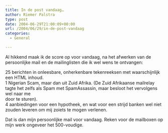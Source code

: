 ```yaml
---
title: In de post vandaag…
author: Riemer Palstra
type: post
date: 2004-06-29T21:00:09+00:00
url: /2004/06/29/in-de-post-vandaag
categories:
  - General

---
```

Al hikkend maak ik de score op voor vandaag, na het afwerken van de persoonlijke mail en de mailinglisten die ik wel wens te ontvangen:

25 berichten in onleesbare, onherkenbare tekenreeksen met waarschijnlijk een HTML inhoud.  
1 Nigerian Scam, maar dan uit Zuid Afrika. (De Zuid Afrikaanse mailrelay tagte het zelfs als Spam met SpamAssassin, maar besloot het vervolgens wel naar me  
door te sturen).  
4 aanbiedingen voor een hypotheek, en wat voor een strijd banken wel niet zouden leveren om mij zoiets te mogen verlenen.

Dat is dan mijn persoonlijke mail voor vandaag. Reken voor de mailboxen op mijn werk ongeveer het 500-voudige.